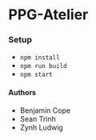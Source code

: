 # PPG-Atelier

### Setup

 - `npm install`
 - `npm run build`
 - `npm start`

#### Authors

 - Benjamin Cope
 - Sean Trinh
 - Zynh Ludwig
